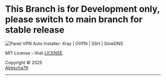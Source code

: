 # This Branch is for Development only, please switch to main branch for stable release

![Panel VPN Auto Installer: Xray | OVPN | SSH | SlowDNS](https://readme-typing-svg.demolab.com?font=Capriola&size=40&duration=4000&pause=450&color=F70069&background=FFFFAA00&center=true&random=false&width=1000&height=100&lines=This+Branch+is+for+Development+only;by+Alrescha79)

MIT License – lihat [LICENSE](./LICENSE).

Copyright © 2025  
[Alrescha79](https://github.com/alrescha79-cmd)

---

